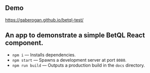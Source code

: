 ## Demo

https://gaberogan.github.io/betql-test/

## An app to demonstrate a simple BetQL React component.

- `npm i` — Installs dependencies.
- `npm start` — Spawns a development server at port `8080`.
- `npm run build` — Outputs a production build in the `docs` directory.
